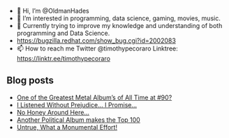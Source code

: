 - 👋 Hi, I’m @OldmanHades
- 👀 I’m interested in programming, data science, gaming, movies, music.
- 🌱 Currently trying to improve my knowledge and understanding of both programming and Data Science.
- https://bugzilla.redhat.com/show_bug.cgi?id=2002083
- 📫 How to reach me Twitter @timothypecoraro
Linktree: https://linktr.ee/timothypecoraro

## Blog posts
<!-- BLOG-POST-LIST:START -->
- [One of the Greatest Metal Album’s of All Time at #90?](https://medium.com/@timothypecoraro/one-of-the-greatest-metal-albums-of-all-time-at-90-acff614659fe?source=rss-5097f5c9b801------2)
- [I Listened Without Prejudice… I Promise…](https://medium.com/@timothypecoraro/i-listened-without-prejudice-i-promise-4282c3ceb6ff?source=rss-5097f5c9b801------2)
- [No Honey Around Here…](https://medium.com/@timothypecoraro/no-honey-around-here-5413466c957f?source=rss-5097f5c9b801------2)
- [Another Political Album makes the Top 100](https://medium.com/@timothypecoraro/another-political-album-makes-the-top-100-c784e40da58d?source=rss-5097f5c9b801------2)
- [Untrue, What a Monumental Effort!](https://medium.com/@timothypecoraro/untrue-what-a-monumental-effort-11ccd3f7339c?source=rss-5097f5c9b801------2)
<!-- BLOG-POST-LIST:END -->
